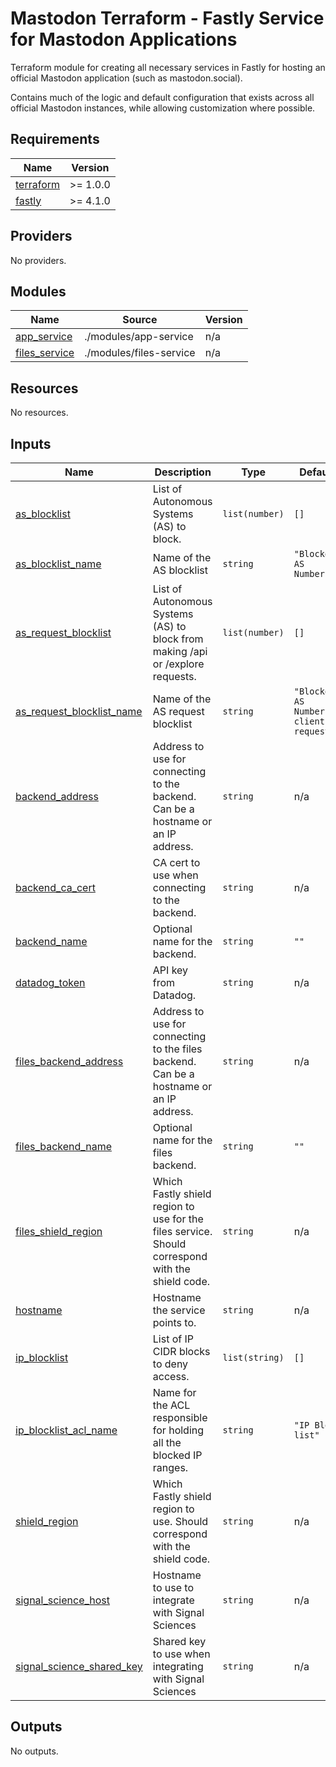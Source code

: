 # Mastodon Terraform - Fastly Service for Mastodon Applications

Terraform module for creating all necessary services in Fastly for hosting an official Mastodon application (such as mastodon.social).

Contains much of the logic and default configuration that exists across all official Mastodon instances, while allowing customization where possible.

## Requirements

| Name | Version |
|------|---------|
| <a name="requirement_terraform"></a> [terraform](#requirement\_terraform) | >= 1.0.0 |
| <a name="requirement_fastly"></a> [fastly](#requirement\_fastly) | >= 4.1.0 |

## Providers

No providers.

## Modules

| Name | Source | Version |
|------|--------|---------|
| <a name="module_app_service"></a> [app\_service](#module\_app\_service) | ./modules/app-service | n/a |
| <a name="module_files_service"></a> [files\_service](#module\_files\_service) | ./modules/files-service | n/a |

## Resources

No resources.

## Inputs

| Name | Description | Type | Default | Required |
|------|-------------|------|---------|:--------:|
| <a name="input_as_blocklist"></a> [as\_blocklist](#input\_as\_blocklist) | List of Autonomous Systems (AS) to block. | `list(number)` | `[]` | no |
| <a name="input_as_blocklist_name"></a> [as\_blocklist\_name](#input\_as\_blocklist\_name) | Name of the AS blocklist | `string` | `"Blocked AS Numbers"` | no |
| <a name="input_as_request_blocklist"></a> [as\_request\_blocklist](#input\_as\_request\_blocklist) | List of Autonomous Systems (AS) to block from making /api or /explore requests. | `list(number)` | `[]` | no |
| <a name="input_as_request_blocklist_name"></a> [as\_request\_blocklist\_name](#input\_as\_request\_blocklist\_name) | Name of the AS request blocklist | `string` | `"Blocked AS Numbers client requests"` | no |
| <a name="input_backend_address"></a> [backend\_address](#input\_backend\_address) | Address to use for connecting to the backend. Can be a hostname or an IP address. | `string` | n/a | yes |
| <a name="input_backend_ca_cert"></a> [backend\_ca\_cert](#input\_backend\_ca\_cert) | CA cert to use when connecting to the backend. | `string` | n/a | yes |
| <a name="input_backend_name"></a> [backend\_name](#input\_backend\_name) | Optional name for the backend. | `string` | `""` | no |
| <a name="input_datadog_token"></a> [datadog\_token](#input\_datadog\_token) | API key from Datadog. | `string` | n/a | yes |
| <a name="input_files_backend_address"></a> [files\_backend\_address](#input\_files\_backend\_address) | Address to use for connecting to the files backend. Can be a hostname or an IP address. | `string` | n/a | yes |
| <a name="input_files_backend_name"></a> [files\_backend\_name](#input\_files\_backend\_name) | Optional name for the files backend. | `string` | `""` | no |
| <a name="input_files_shield_region"></a> [files\_shield\_region](#input\_files\_shield\_region) | Which Fastly shield region to use for the files service. Should correspond with the shield code. | `string` | n/a | yes |
| <a name="input_hostname"></a> [hostname](#input\_hostname) | Hostname the service points to. | `string` | n/a | yes |
| <a name="input_ip_blocklist"></a> [ip\_blocklist](#input\_ip\_blocklist) | List of IP CIDR blocks to deny access. | `list(string)` | `[]` | no |
| <a name="input_ip_blocklist_acl_name"></a> [ip\_blocklist\_acl\_name](#input\_ip\_blocklist\_acl\_name) | Name for the ACL responsible for holding all the blocked IP ranges. | `string` | `"IP Block list"` | no |
| <a name="input_shield_region"></a> [shield\_region](#input\_shield\_region) | Which Fastly shield region to use. Should correspond with the shield code. | `string` | n/a | yes |
| <a name="input_signal_science_host"></a> [signal\_science\_host](#input\_signal\_science\_host) | Hostname to use to integrate with Signal Sciences | `string` | n/a | yes |
| <a name="input_signal_science_shared_key"></a> [signal\_science\_shared\_key](#input\_signal\_science\_shared\_key) | Shared key to use when integrating with Signal Sciences | `string` | n/a | yes |

## Outputs

No outputs.
